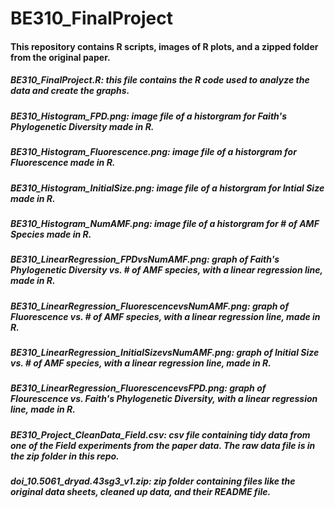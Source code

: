 # BE310_FinalProject
#### This repository contains R scripts, images of R plots, and a zipped folder from the original paper.

##### BE310_FinalProject.R: this file contains the R code used to analyze the data and create the graphs.
##### BE310_Histogram_FPD.png: image file of a historgram for Faith's Phylogenetic Diversity made in R.
##### BE310_Histogram_Fluorescence.png: image file of a historgram for Fluorescence made in R.
##### BE310_Histogram_InitialSize.png: image file of a historgram for Intial Size made in R.
##### BE310_Histogram_NumAMF.png: image file of a historgram for # of AMF Species made in R.
##### BE310_LinearRegression_FPDvsNumAMF.png: graph of Faith's Phylogenetic Diversity vs. # of AMF species, with a linear regression line, made in R.
##### BE310_LinearRegression_FluorescencevsNumAMF.png: graph of Fluorescence vs. # of AMF species, with a linear regression line, made in R.
##### BE310_LinearRegression_InitialSizevsNumAMF.png: graph of Initial Size vs. # of AMF species, with a linear regression line, made in R.
##### BE310_LinearRegression_FluorescencevsFPD.png: graph of Flourescence vs. Faith's Phylogenetic Diversity, with a linear regression line, made in R.
##### BE310_Project_CleanData_Field.csv: csv file containing tidy data from one of the Field experiments from the paper data. The raw data file is in the zip folder in this repo.
##### doi_10.5061_dryad.43sg3_v1.zip: zip folder containing files like the original data sheets, cleaned up data, and their README file.

